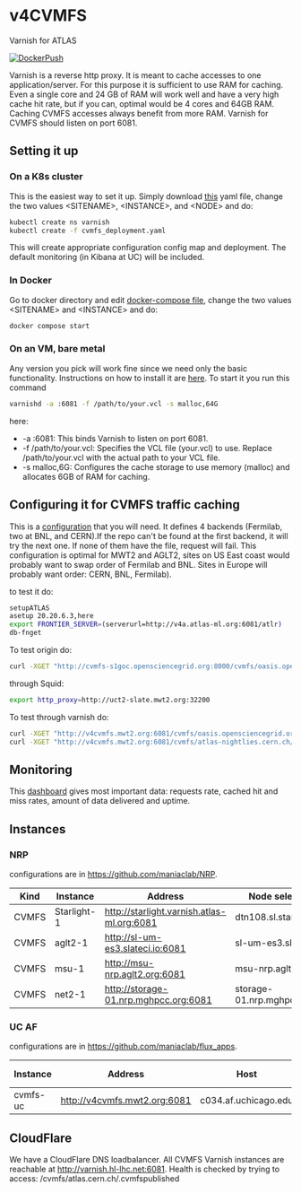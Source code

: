 # v4CVMFS

Varnish for ATLAS

[![DockerPush](https://github.com/ivukotic/v4A/actions/workflows/DockerPush.yml/badge.svg?branch=cvmfs-no-snmp)](https://github.com/ivukotic/v4A/actions/workflows/DockerPush.yml)

Varnish is a reverse http proxy. It is meant to cache accesses to one application/server. For this purpose it is sufficient to use RAM for caching.
Even a single core and 24 GB of RAM will work well and have a very high cache hit rate, but if you can, optimal would be 4 cores and 64GB RAM. Caching CVMFS accesses always benefit from more RAM.
Varnish for CVMFS should listen on port 6081.

## Setting it up

### On a K8s cluster

This is the easiest way to set it up. Simply download [this](kube/cvmfs_deployment.yaml) yaml file, change the two values \<SITENAME\>, \<INSTANCE\>, and \<NODE\> and do:

```bash
kubectl create ns varnish
kubectl create -f cvmfs_deployment.yaml
```

This will create appropriate configuration config map and deployment. The default monitoring (in Kibana at UC) will be included.

### In Docker

Go to docker directory and edit [docker-compose file](docker/docker-compose.yaml), change the two values \<SITENAME\> and \<INSTANCE\> and do:

```bash
docker compose start
```

### On an VM, bare metal

Any version you pick will work fine since we need only the basic functionality. Instructions on how to install it are [here](https://varnish-cache.org/docs/trunk/installation/index.html).
To start it you run this command

```bash
varnishd -a :6081 -f /path/to/your.vcl -s malloc,64G
```

here:

* -a :6081: This binds Varnish to listen on port 6081.
* -f /path/to/your.vcl: Specifies the VCL file (your.vcl) to use. Replace /path/to/your.vcl with the actual path to your VCL file.
* -s malloc,6G: Configures the cache storage to use memory (malloc) and allocates 6GB of RAM for caching.

## Configuring it for CVMFS traffic caching

This is a [configuration](default.vcl) that you will need. It defines 4 backends (Fermilab, two at BNL, and CERN).If the repo can't be found at the first backend, it will try the next one. If none of them have the file, request will fail. This configuration is optimal for MWT2 and AGLT2, sites on US East coast would probably want to swap order of Fermilab and BNL. Sites in Europe will probably want order: CERN, BNL, Fermilab).

to test it do:

```sh
setupATLAS
asetup 20.20.6.3,here
export FRONTIER_SERVER=(serverurl=http://v4a.atlas-ml.org:6081/atlr)
db-fnget
```

To test origin do:

```bash
curl -XGET "http://cvmfs-s1goc.opensciencegrid.org:8000/cvmfs/oasis.opensciencegrid.org/.cvmfspublished"
```

through Squid:

```bash
export http_proxy=http://uct2-slate.mwt2.org:32200
```

To test through varnish do:

```bash
curl -XGET "http://v4cvmfs.mwt2.org:6081/cvmfs/oasis.opensciencegrid.org/.cvmfspublished"
curl -XGET "http://v4cvmfs.mwt2.org:6081/cvmfs/atlas-nightlies.cern.ch/.cvmfspublished"
```

## Monitoring

This [dashboard](https://atlas-kibana.mwt2.org:5601/s/varnish/app/r/s/gol0t) gives most important data: requests rate, cached hit and miss rates, amount of data delivered and uptime.

## Instances

### NRP

configurations are in <https://github.com/maniaclab/NRP>.

| **Kind** | **Instance** | **Address** | **Node selector** |
| --------- | --- | --------------- | ------------- |
|   CVMFS | Starlight-1 | <http://starlight.varnish.atlas-ml.org:6081> | dtn108.sl.startap.net |
|   CVMFS | aglt2-1 | <http://sl-um-es3.slateci.io:6081> | sl-um-es3.slateci.io |
|   CVMFS | msu-1 | <http://msu-nrp.aglt2.org:6081> | msu-nrp.aglt2.org |
|   CVMFS | net2-1 | <http://storage-01.nrp.mghpcc.org:6081> | storage-01.nrp.mghpcc.org |

### UC AF

configurations are in <https://github.com/maniaclab/flux_apps>.

| **Instance** | **Address** | **Host** | **Node Label** |
| ------------ | --------------- | ---- | ------ |
|  cvmfs-uc          | <http://v4cvmfs.mwt2.org:6081> | c034.af.uchicago.edu | cvmfs-slate |

## CloudFlare

We have a CloudFlare DNS loadbalancer.
All CVMFS Varnish instances are reachable at <http://varnish.hl-lhc.net:6081>.
Health is checked by trying to access: /cvmfs/atlas.cern.ch/.cvmfspublished
